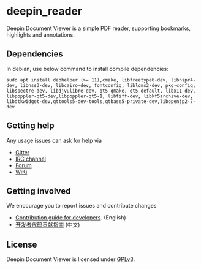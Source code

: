 # deepin_reader

Deepin Document Viewer is a simple PDF reader, supporting bookmarks, highlights and annotations.

## Dependencies

In debian, use below command to install compile dependencies:

`sudo apt install debhelper (>= 11),cmake, libfreetype6-dev, libnspr4-dev, libnss3-dev, libcairo-dev, fontconfig, liblcms2-dev, pkg-config, libspectre-dev, libdjvulibre-dev, qt5-qmake, qt5-default, libx11-dev, libpoppler-qt5-dev,libpoppler-qt5-1, libtiff-dev, libkf5archive-dev, libdtkwidget-dev,qttools5-dev-tools,qtbase5-private-dev,libopenjp2-7-dev`

## Getting help

Any usage issues can ask for help via

* [Gitter](https://gitter.im/orgs/linuxdeepin/rooms)
* [IRC channel](https://webchat.freenode.net/?channels=deepin)
* [Forum](https://bbs.deepin.org)
* [WiKi](http://wiki.deepin.org/)

## Getting involved

We encourage you to report issues and contribute changes

* [Contribution guide for developers](https://github.com/linuxdeepin/developer-center/wiki/Contribution-Guidelines-for-Developers-en). (English)
* [开发者代码贡献指南](https://github.com/linuxdeepin/developer-center/wiki/Contribution-Guidelines-for-Developers) (中文)

## License

Deepin Document Viewer is licensed under [GPLv3](LICENSE).
